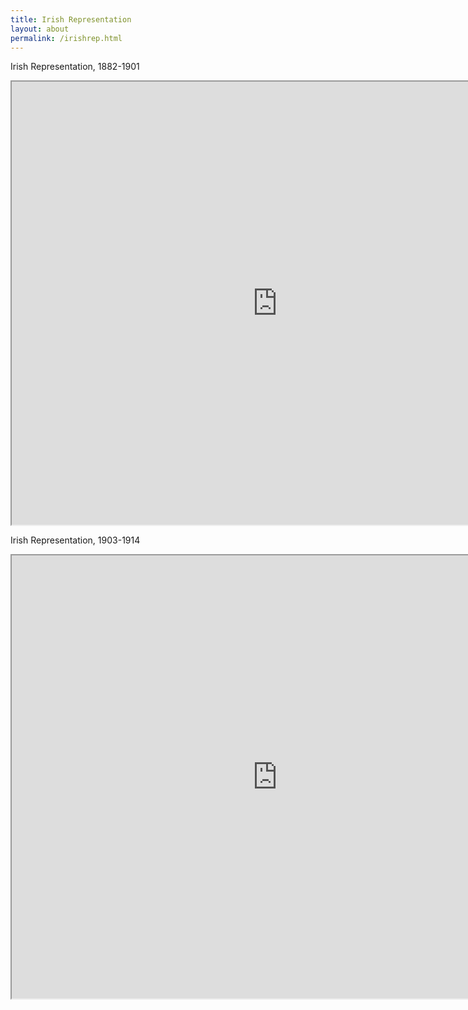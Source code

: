 ```yaml
---
title: Irish Representation
layout: about
permalink: /irishrep.html
---
```

Irish Representation, 1882-1901

<iframe style='width: 850px; height: 709px;' src='https://voyant-tools.org/tool/Bubbles/?stopList=keywords-ad1070d207393524577ee92f5ed8f6f8&speed=20&corpus=aa646c42fbf4447c6d14ca860ea21e07'></iframe>

Irish Representation, 1903-1914

<iframe style='width: 850px; height: 709px;' src='https://voyant-tools.org/tool/Bubbles/?stopList=keywords-e5f4c4cafe0fcf40fa1f5af31abdc09d&speed=20&corpus=fbb0c03a014aee6a2eca9f29685a2d03'></iframe>
